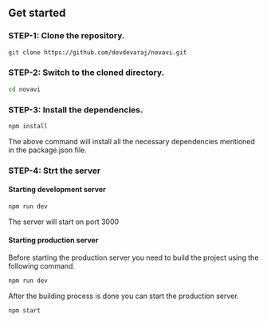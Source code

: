 ## Get started

### STEP-1: Clone the repository.
```bash
git clone https://github.com/devdevaraj/novavi.git
```
### STEP-2: Switch to the cloned directory.
```bash
cd novavi
```
### STEP-3: Install the dependencies.
```bash
npm install
```
The above command will install all the necessary dependencies mentioned in the package.json file.

### STEP-4: Strt the server
   #### Starting development server
   ```bash
   npm run dev
   ```
   The server will start on port 3000
   #### Starting production server
   Before starting the production server you need to build the project using the following command.
   ```bash
   npm run dev
   ```
   After the building process is done you can start the production server.
   ```bash
   npm start
   ```

